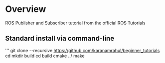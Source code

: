 # Overview


ROS Publisher and Subscriber tutorial from the official ROS Tutorials

## Standard install via command-line

'''
git clone --recursive https://github.com/karanamrahul/beginner_tutorials
cd <path to repository>
mkdir build
cd build
cmake ../
make
```
